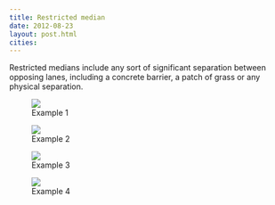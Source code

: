 ```yaml
---
title: Restricted median
date: 2012-08-23
layout: post.html
cities:
---
```

Restricted medians include any sort of significant separation between opposing lanes, including a concrete barrier, a patch of grass or any physical separation.

<div class="gallery">
    <figure >
        <a class="modal-btn"><img src="/ml-road-safety-labeling/assets/graphics/images/restricted_3.jpg"></a>
        <figcaption> Example 1</figcaption>
    </figure> 
    <figure >
        <a class="modal-btn"><img src="/ml-road-safety-labeling/assets/graphics/images/restricted_6.jpg"></a>
        <figcaption> Example 2</figcaption>
    </figure> 
    <figure >
        <a class="modal-btn"><img src="/ml-road-safety-labeling/assets/graphics/images/restricted_5.jpg"></a>
        <figcaption> Example 3</figcaption>
    </figure>
    <figure >
        <a class="modal-btn"><img src="/ml-road-safety-labeling/assets/graphics/images/restricted_1.jpg"></a>
        <figcaption> Example 4</figcaption>
    </figure>
</div>